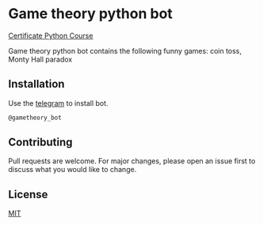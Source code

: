# Game theory python bot

[Certificate Python Course](https://github.com/NaStenku/Certificates/blob/master/Python.pdf)

Game theory python bot contains the following funny games: coin toss, Monty Hall paradox

## Installation

Use the [telegram](https://web.telegram.org/#/im?p=@gametheory_bot) to install bot.

```bash
@gametheory_bot
```
## Contributing
Pull requests are welcome. For major changes, please open an issue first to discuss what you would like to change.

## License
[MIT](https://choosealicense.com/licenses/mit/)
